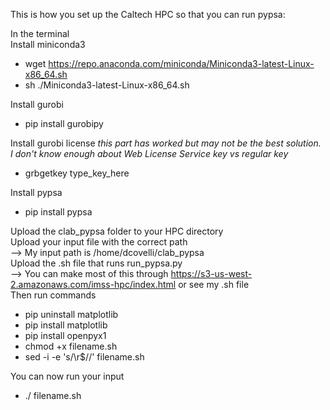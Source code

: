 This is how you set up the Caltech HPC so that you can run pypsa:

In the terminal  
Install miniconda3  
* wget https://repo.anaconda.com/miniconda/Miniconda3-latest-Linux-x86_64.sh  
* sh ./Miniconda3-latest-Linux-x86_64.sh   

Install gurobi  
* pip install gurobipy  

Install gurobi license *this part has worked but may not be the best solution. I don't know enough about Web License Service key vs regular key*  
* grbgetkey type_key_here  

Install pypsa  
* pip install pypsa  

Upload the clab_pypsa folder to your HPC directory  
Upload your input file with the correct path  
--> My input path is /home/dcovelli/clab_pypsa  
Upload the .sh file that runs run_pypsa.py  
--> You can make most of this through https://s3-us-west-2.amazonaws.com/imss-hpc/index.html or see my .sh file  
Then run commands  
* pip uninstall matplotlib  
* pip install matplotlib  
* pip install openpyx1  
* chmod +x filename.sh  
* sed -i -e 's/\r$//' filename.sh  

You can now run your input  
* ./ filename.sh  
